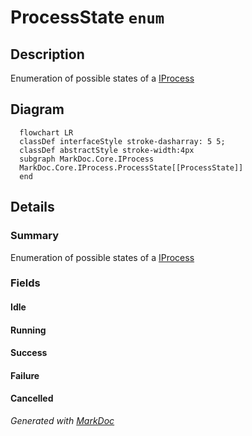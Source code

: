 # ProcessState `enum`

## Description
Enumeration of possible states of a [IProcess](../IProcess.md)

## Diagram
```mermaid
  flowchart LR
  classDef interfaceStyle stroke-dasharray: 5 5;
  classDef abstractStyle stroke-width:4px
  subgraph MarkDoc.Core.IProcess
  MarkDoc.Core.IProcess.ProcessState[[ProcessState]]
  end
```

## Details
### Summary
Enumeration of possible states of a [IProcess](../IProcess.md)

### Fields
#### Idle


#### Running


#### Success


#### Failure


#### Cancelled


*Generated with* [*MarkDoc*](https://github.com/hailstorm75/MarkDoc.Core)
